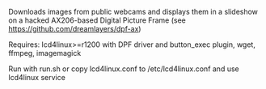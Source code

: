 Downloads images from public webcams and displays them in a slideshow on a hacked AX206-based Digital Picture Frame (see https://github.com/dreamlayers/dpf-ax)



Requires: lcd4linux>=r1200 with DPF driver and button_exec plugin, wget, ffmpeg, imagemagick



Run with run.sh or copy lcd4linux.conf to /etc/lcd4linux.conf and use lcd4linux service
